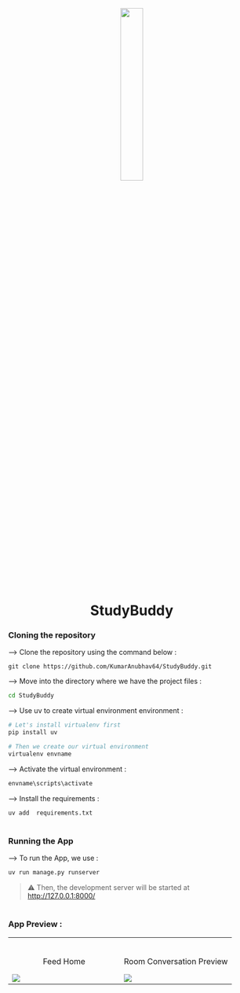 <div align="center">
<img width="30%" src="https://user-images.githubusercontent.com/72341453/134747028-7e2d90cc-a92f-4f66-815e-54a0d50cca54.PNG">

# StudyBuddy
</div>

### Cloning the repository

--> Clone the repository using the command below :
```bash[
git clone https://github.com/KumarAnubhav64/StudyBuddy.git
```

--> Move into the directory where we have the project files : 
```bash
cd StudyBuddy

```

--> Use uv to create virtual environment environment :
```bash
# Let's install virtualenv first
pip install uv

# Then we create our virtual environment
virtualenv envname

```

--> Activate the virtual environment :
```bash
envname\scripts\activate

```

--> Install the requirements :
```bash
uv add  requirements.txt

```

#

### Running the App

--> To run the App, we use :
```bash
uv run manage.py runserver

```

> ⚠ Then, the development server will be started at http://127.0.0.1:8000/

#

### App Preview :

<table width="100%"> 
<tr>
<td width="50%">      
&nbsp; 
<br>
<p align="center">
  Feed Home
</p>
<img src="https://user-images.githubusercontent.com/72341453/134747262-0a92233d-8010-40f8-84c5-8d94895aac44.PNG">
</td> 
<td width="50%">
<br>
<p align="center">
  Room Conversation Preview
</p>
<img src="https://user-images.githubusercontent.com/72341453/134747155-3ca5b55f-b064-4741-aeae-abe90bddf41e.PNG">  
</td>
</table>


